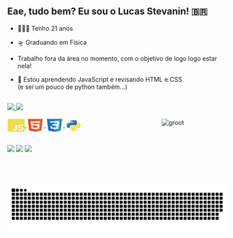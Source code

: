 ## Eae, tudo bem? Eu sou o Lucas Stevanin! :brazil:

- 🙋🏻‍♂️ Tenho 21 anos
- 🛸 Graduando em Física
- Trabalho fora da área no momento, com o objetivo de logo logo estar nela!
- 🧠 Estou aprendendo JavaScript e revisando HTML e CSS <br>
(e sei um pouco de python também...)

  ##

<div>
  <a href="https://github.com/lucasstevanin">
  <img height="180em" src="https://github-readme-stats.vercel.app/api?username=lucasstevanin&show_icons=true&theme=vision-friendly-dark&include_all_commits=true&count_private=true"/>
  <img height="180em" src="https://github-readme-stats.vercel.app/api/top-langs/?username=lucasstevanin&layout=compact&langs_count=7&theme=vision-friendly-dark"/>
</div>
  
<div style="display: inline_block"><br>
  <img align="center" alt="lucas-Js" height="30" width="40" src="https://raw.githubusercontent.com/devicons/devicon/master/icons/javascript/javascript-plain.svg">
  <img align="center" alt="lucas-HTML" height="30" width="40" src="https://raw.githubusercontent.com/devicons/devicon/master/icons/html5/html5-original.svg">
  <img align="center" alt="lucas-CSS" height="30" width="40" src="https://raw.githubusercontent.com/devicons/devicon/master/icons/css3/css3-original.svg">
  <img align="center" alt="lucas-Python" height="30" width="40" src="https://raw.githubusercontent.com/devicons/devicon/master/icons/python/python-original.svg">
  <img align="right" alt="groot" height="150px" width="150px" src="https://media.giphy.com/media/3o7budMRwZvNGJ3pyE/giphy.gif">
</div>
  
  ##
 
<div> 
  <a href="https://instagram.com/lucasstevanin" target="_blank"><img src="https://img.shields.io/badge/-Instagram-%23E4405F?style=for-the-badge&logo=instagram&logoColor=white" target="_blank"></a>
  <a href = "mailto:lucasstevanin@gmail.com"><img src="https://img.shields.io/badge/-Gmail-%23333?style=for-the-badge&logo=gmail&logoColor=white" target="_blank"></a>
  <a href="https://www.linkedin.com/in/lucas-stevanin/" target="_blank"><img src="https://img.shields.io/badge/-LinkedIn-%230077B5?style=for-the-badge&logo=linkedin&logoColor=white" target="_blank"></a> 
</div>
  
   ![Snake animation](https://github.com/lucasstevanin/lucasstevanin/blob/output/github-contribution-grid-snake.svg)
 
